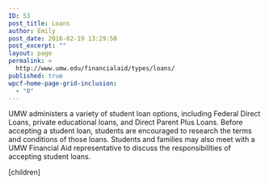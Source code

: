 ```yaml
---
ID: 53
post_title: Loans
author: Emily
post_date: 2016-02-19 13:29:58
post_excerpt: ""
layout: page
permalink: >
  http://www.umw.edu/financialaid/types/loans/
published: true
wpcf-home-page-grid-inclusion:
  - "0"
---
```

UMW administers a variety of student loan options, including Federal Direct Loans,  private educational loans, and Direct Parent Plus Loans. Before accepting a student loan, students are encouraged to research the terms and conditions of those loans. Students and families may also meet with a UMW Financial Aid representative to discuss the responsibilities of accepting student loans.

[children]